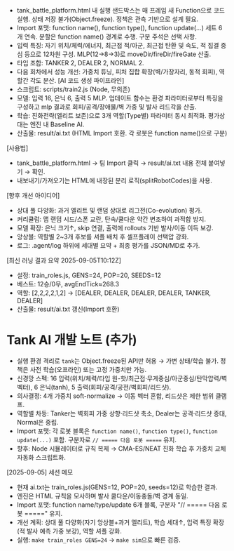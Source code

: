 - tank_battle_platform.html 내 실행 샌드박스는 매 프레임 새 Function으로 코드 실행. 상태 저장 불가(Object.freeze). 정책은 관측 기반으로 설계 필요.
- Import 포맷: function name(), function type(), function update(...) 세트 6개 연속. 분할은 function name() 경계로 수행. 구분 주석은 선택 사항.
- 입력 특징: 자기 위치/체력/에너지, 최근접 적/아군, 최근접 탄환 및 속도, 적 집결 중심 등으로 12차원 구성. MLP(12->8->3)로 moveDir/fireDir/fireGate 산출.
- 타입 조합: TANKER 2, DEALER 2, NORMAL 2.
- 다음 회차에서 성능 개선: 가중치 튜닝, 피처 집합 확장(벽/가장자리, 동적 회피), 역할간 각도 분산.
[AI 코드 생성 파이프라인]
- 스크립트: scripts/train2.js (Node, 무의존)
- 모델: 입력 16, 은닉 6, 출력 5 MLP. 업데이트 함수는 환경 파라미터로부터 특징을 구성하고 mlp 결과로 회피/공격/장애물/벽 가중 및 발사 리드각을 산출.
- 학습: 진화전략(엘리트 보존)으로 3개 역할(Type별) 파라미터 동시 최적화. 평가상대는 엔진 내 Baseline AI.
- 산출물: result/ai.txt (HTML Import 호환. 각 로봇은 function name()으로 구분)

[사용법]
- tank_battle_platform.html → 팀 Import 클릭 → result/ai.txt 내용 전체 붙여넣기 → 확인.
- 내보내기/가져오기는 HTML에 내장된 분리 로직(splitRobotCodes)을 사용.

[향후 개선 아이디어]
- 상대 풀 다양화: 과거 엘리트 및 랜덤 상대로 리그전(Co-evolution) 평가.
- 커리큘럼: 맵 랜덤 시드/스폰 교란, 탄속/쿨다운 약간 변조하여 과적합 방지.
- 모델 확장: 은닉 크기↑, skip 연결, 출력에 rollouts 기반 발사/이동 이득 보강.
- 앙상블: 역할별 2~3개 후보를 셔플 배치 후 셀프플레이 선택압 강화.
- 로그: .agent/log 하위에 세대별 요약 + 최종 평가를 JSON/MD로 추가.

[최신 러닝 결과 요약 2025-09-05T10:12Z]
- 설정: train_roles.js, GENS=24, POP=20, SEEDS=12
- 베스트: 12승/0무, avgEndTick≈268.3
- 역할: [2,2,2,2,1,2] → [DEALER, DEALER, DEALER, DEALER, TANKER, DEALER]
- 산출물: result/ai.txt 갱신(Import 호환)
# Tank AI 개발 노트 (추가)
- 실행 환경 격리로 `tank`는 Object.freeze된 API만 허용 → 가변 상태/학습 불가. 정책은 사전 학습(오프라인) 또는 고정 가중치만 가능.
- 신경망 스펙: 16 입력(위치/체력/타입 원-핫/최근접·무게중심/아군중심/탄막압력/벽벡터), 6 은닉(tanh), 5 출력(회피/공격/공전/벽회피/리드샷).
- 의사결정: 4개 가중치 soft-normalize → 이동 벡터 혼합, 리드샷은 제한 범위 클램프.
- 역할별 차등: Tanker는 벽회피 가중 상향·리드샷 축소, Dealer는 공격·리드샷 증대, Normal은 중립.
- Import 포맷: 각 로봇 블록은 `function name()`, `function type()`, `function update(...)` 포함. 구분자로 `// ===== 다음 로봇 =====` 유지.
- 향후: Node 시뮬레이터로 규칙 복제 → CMA-ES/NEAT 진화 학습 후 가중치 교체 자동화 스크립트화.

[2025-09-05] 세션 메모
- 현재 ai.txt는 train_roles.js(GENS=12, POP=20, seeds=12)로 학습한 결과.
- 엔진은 HTML 규칙을 모사하며 발사 쿨다운/이동충돌/벽 경계 동일.
- Import 포맷: function name/type/update 6개 블록, 구분자 "// ===== 다음 로봇 =====" 유지.
- 개선 계획: 상대 풀 다양화(자기 앙상블+과거 엘리트), 학습 세대↑, 입력 특징 확장(적 발사 예측 가중 보강), 역할 셔플 강화.
- 실행: `make train_roles GENS=24` → `make sim`으로 빠른 검증.
